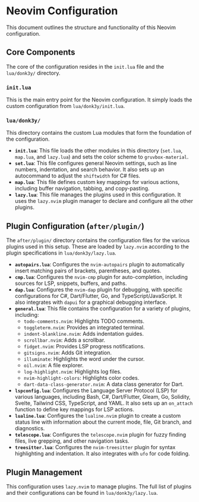 # Neovim Configuration

This document outlines the structure and functionality of this Neovim configuration.

## Core Components

The core of the configuration resides in the `init.lua` file and the `lua/donk3y/` directory.

### `init.lua`

This is the main entry point for the Neovim configuration. It simply loads the custom configuration from `lua/donk3y/init.lua`.

### `lua/donk3y/`

This directory contains the custom Lua modules that form the foundation of the configuration.

*   **`init.lua`**: This file loads the other modules in this directory (`set.lua`, `map.lua`, and `lazy.lua`) and sets the color scheme to `gruvbox-material`.
*   **`set.lua`**: This file configures general Neovim settings, such as line numbers, indentation, and search behavior. It also sets up an autocommand to adjust the `shiftwidth` for C# files.
*   **`map.lua`**: This file defines custom key mappings for various actions, including buffer navigation, tabbing, and copy-pasting.
*   **`lazy.lua`**: This file manages the plugins used in this configuration. It uses the `lazy.nvim` plugin manager to declare and configure all the other plugins.

## Plugin Configuration (`after/plugin/`)

The `after/plugin/` directory contains the configuration files for the various plugins used in this setup. These are loaded by `lazy.nvim` according to the plugin specifications in `lua/donk3y/lazy.lua`.

*   **`autopairs.lua`**: Configures the `nvim-autopairs` plugin to automatically insert matching pairs of brackets, parentheses, and quotes.
*   **`cmp.lua`**: Configures the `nvim-cmp` plugin for auto-completion, including sources for LSP, snippets, buffers, and paths.
*   **`dap.lua`**: Configures the `nvim-dap` plugin for debugging, with specific configurations for C#, Dart/Flutter, Go, and TypeScript/JavaScript. It also integrates with `dapui` for a graphical debugging interface.
*   **`general.lua`**: This file contains the configuration for a variety of plugins, including:
    *   `todo-comments.nvim`: Highlights TODO comments.
    *   `toggleterm.nvim`: Provides an integrated terminal.
    *   `indent-blankline.nvim`: Adds indentation guides.
    *   `scrollbar.nvim`: Adds a scrollbar.
    *   `fidget.nvim`: Provides LSP progress notifications.
    *   `gitsigns.nvim`: Adds Git integration.
    *   `illuminate`: Highlights the word under the cursor.
    *   `oil.nvim`: A file explorer.
    *   `log-highlight.nvim`: Highlights log files.
    *   `nvim-highlight-colors`: Highlights color codes.
    *   `dart-data-class-generator.nvim`: A data class generator for Dart.
*   **`lspconfig.lua`**: Configures the Language Server Protocol (LSP) for various languages, including Bash, C#, Dart/Flutter, Gleam, Go, Solidity, Svelte, Tailwind CSS, TypeScript, and YAML. It also sets up an `on_attach` function to define key mappings for LSP actions.
*   **`lualine.lua`**: Configures the `lualine.nvim` plugin to create a custom status line with information about the current mode, file, Git branch, and diagnostics.
*   **`telescope.lua`**: Configures the `telescope.nvim` plugin for fuzzy finding files, live grepping, and other navigation tasks.
*   **`treesitter.lua`**: Configures the `nvim-treesitter` plugin for syntax highlighting and indentation. It also integrates with `ufo` for code folding.

## Plugin Management

This configuration uses `lazy.nvim` to manage plugins. The full list of plugins and their configurations can be found in `lua/donk3y/lazy.lua`.